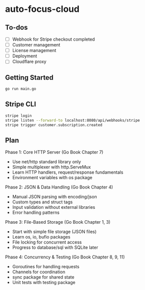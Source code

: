 # auto-focus-cloud

## To-dos

- [ ] Webhook for Stripe checkout completed
- [ ] Customer management
- [ ] License management
- [ ] Deployment
- [ ] Cloudflare proxy

## Getting Started

```sh
go run main.go
```

## Stripe CLI

```sh
stripe login
stripe listen --forward-to localhost:8080/api/webhooks/stripe
stripe trigger customer.subscription.created
```

## Plan

Phase 1: Core HTTP Server (Go Book Chapter 7)

- Use net/http standard library only
- Simple multiplexer with http.ServeMux
- Learn HTTP handlers, request/response fundamentals
- Environment variables with os package

Phase 2: JSON & Data Handling (Go Book Chapter 4)

- Manual JSON parsing with encoding/json
- Custom types and struct tags
- Input validation without external libraries
- Error handling patterns

Phase 3: File-Based Storage (Go Book Chapter 1, 3)

- Start with simple file storage (JSON files)
- Learn os, io, bufio packages
- File locking for concurrent access
- Progress to database/sql with SQLite later

Phase 4: Concurrency & Testing (Go Book Chapter 8, 9, 11)

- Goroutines for handling requests
- Channels for coordination
- sync package for shared state
- Unit tests with testing package
